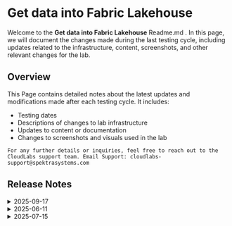 # Get data into Fabric Lakehouse

Welcome to the **Get data into Fabric Lakehouse** Readme.md . In this page, we will document the changes made during the last testing cycle, including updates related to the infrastructure, content, screenshots, and other relevant changes for the lab.

## Overview

This Page contains detailed notes about the latest updates and modifications made after each testing cycle. It includes:

- Testing dates
- Descriptions of changes to lab infrastructure
- Updates to content or documentation
- Changes to screenshots and visuals used in the lab

`For any further details or inquiries, feel free to reach out to the CloudLabs support team. Email Support: cloudlabs-support@spektrasystems.com`

## Release Notes

<details>
  <summary>2025-09-17</summary>

## Release Date: 2025-09-17

### Summary of Changes

Minor instructions and screenshots updates.   

### Infrastructure Changes

N/A

### Content Changes

N/A

### Screenshot Updates

- **Minor updates**: 

    - **Updated Screenshots**: Updated few screenshots with respective instructions.
      
### Testing Notes

- **Testing Date**: 2025-09-10

### Testing Scope 

 Conducted end-to-end lab testing with successful validation and there are no issues in the lab. Minor updates in screenshot and instructions were made.

---
</details>

<details>
   <summary>2025-06-11</summary>


## Infrastructure Changes

NA

## Content Changes


- **Change**: Refined the lab exercise by aligning the steps with the latest Microsoft updates and incorporating minor UI adjustments.

## Screenshot Updates

- **Change**: Updated the screenshot displaying the lab environment setup to align with the latest user interface changes and ensure visual consistency.

## Testing Notes

- **Testing Date**: 2025-06-11
- **Tested Features**: Creating a Fabric workspace, Building a LakeHouse, and Ingesting data into the lakehouse.

---
</details>

<details>
  <summary>2025-07-15</summary>

## Infrastructure Changes

There have been no infrastructure modifications or changes applied to the lab environment, ensuring that its configuration and setup remain the same.

## Content Changes

- **Change**: Updated the lab content to align with the latest UI changes, including revised screenshots and instructions.

## Testing Notes

- **Testing Date**: 2025-07-15
- **Issues Found**: The latest testing phase was completed smoothly, with all systems operating as expected and no errors or issues encountered throughout the process.
---
</details>
